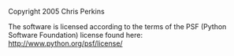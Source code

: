 Copyright 2005 Chris Perkins

The software is licensed according to the terms of the PSF (Python Software Foundation) license found here: http://www.python.org/psf/license/